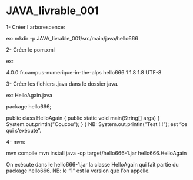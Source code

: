 # JAVA_livrable_001

1- Créer l'arborescence:

ex:
mkdir -p JAVA_livrable_001/src/main/java/hello666

2- Créer le pom.xml

ex:

<?xml version="1.0" encoding="UTF-8"?>
<project>
 <modelVersion>4.0.0</modelVersion>
 <groupId>fr.campus-numerique-in-the-alps</groupId>
 <artifactId>hello666</artifactId>
 <version>1</version>
 <properties>
   <maven.compiler.source>1.8</maven.compiler.source>
   <maven.compiler.target>1.8</maven.compiler.target>
   <project.build.sourceEncoding>UTF-8</project.build.sourceEncoding>
 </properties>
</project>


3- Créer les fichiers .java dans le dossier java.

ex: HelloAgain.java

package hello666;

public class HelloAgain {
   public static void main(String[] args) {
       System.out.println("Coucou");
   }
}
NB: System.out.println("Test !!!"); est “ce qui s’exécute”.

4- mvn:

mvn compile 
mvn install
java -cp target/hello666-1.jar hello666.HelloAgain

On exécute dans le hello666-1.jar la classe HelloAgain qui fait partie du package hello666.
NB: le “1” est la version que l’on appelle.
